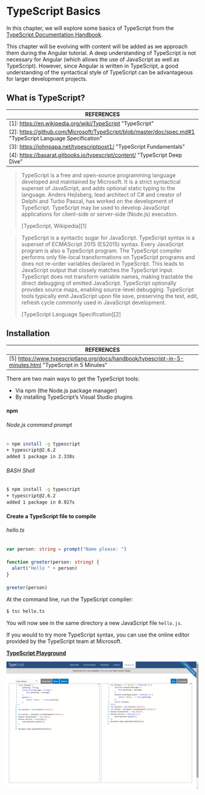 # TypeScript Basics

In this chapter, we will explore some basics of TypeScript from the [TypeScript Documentation Handbook](https://www.typescriptlang.org/docs/home.html).

This chapter will be evolving with content will be added as we approach them during the Angular tutorial. A deep understanding of TypeScript is not necessary for Angular (which allows the use of JavaScript as well as TypeScript). However, since Angular is written in TypeScript, a good understanding of the syntactical style of TypeScript can be advantageous for larger development projects.



## What is TypeScript?

| REFERENCES                               |
| ---------------------------------------- |
| [1]: https://en.wikipedia.org/wiki/TypeScript "TypeScript" |
| [2]: https://github.com/Microsoft/TypeScript/blob/master/doc/spec.md#1 "TypeScript Language Specification" |
| [3]: https://johnpapa.net/typescriptpost1/ "TypeScript Fundamentals" |
| [4]: https://basarat.gitbooks.io/typescript/content/ "TypeScript Deep Dive" |





> TypeScript is a free and open-source programming language developed and maintained by Microsoft. It is a strict syntactical superset of JavaScript, and adds optional static typing to the language. Anders Hejlsberg, lead architect of C# and creator of Delphi and Turbo Pascal, has worked on the development of TypeScript. TypeScript may be used to develop JavaScript applications for client-side or server-side (Node.js) execution.
>
> [TypeScript, Wikipedia][1]





> TypeScript is a syntactic sugar for JavaScript. TypeScript syntax is a superset of ECMAScript 2015 (ES2015) syntax. Every JavaScript program is also a TypeScript program. The TypeScript compiler performs only file-local transformations on TypeScript programs and does not re-order variables declared in TypeScript. This leads to JavaScript output that closely matches the TypeScript input. TypeScript does not transform variable names, making tractable the direct debugging of emitted JavaScript. TypeScript optionally provides source maps, enabling source-level debugging. TypeScript tools typically emit JavaScript upon file save, preserving the test, edit, refresh cycle commonly used in JavaScript development. 
>
> [TypeScript Language Specification][2]



## Installation

| REFERENCES                               |
| ---------------------------------------- |
| [5] https://www.typescriptlang.org/docs/handbook/typescript-in-5-minutes.html "TypeScript in 5 Minutes" |

There are two main ways to get the TypeScript tools:

* Via npm (the Node.js package manager)
* By installing TypeScript’s Visual Studio plugins





#### npm

###### Node.js command prompt

```bash
> npm install -g typescript
+ typescript@2.6.2
added 1 package in 2.338s
```

###### BASH Shell

```bash
$ npm install -g typescript
+ typescript@2.6.2
added 1 package in 0.927s
```



#### Create a TypeScript file to compile

###### hello.ts

```typescript
var person: string = prompt("Name please: ")

function greeter(person: string) {
  alert("Hello " + person)
}

greeter(person)
```



At the command line, run the TypeScript compiler:

```bash
$ tsc hello.ts
```



You will now see in the same directory a new JavaScript file `hello.js`.



If you would to try more TypeScript syntax, you can use the online editor provided by the TypeScript team at Microsoft.



[__TypeScript Playground__](https://www.typescriptlang.org/play/index.html)

[![TypeScript Playground Online Editor](./img/typescript_playground.png)](https://www.typescriptlang.org/play/index.html)


